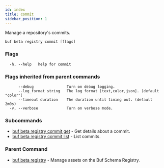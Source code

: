 ```yaml
---
id: index
title: commit
sidebar_position: 1
---
```

Manage a repository's commits.

```
buf beta registry commit [flags]
```

### Flags

```
  -h, --help   help for commit
```

### Flags inherited from parent commands

```
      --debug               Turn on debug logging.
      --log_format string   The log format [text,color,json]. (default "color")
      --timeout duration    The duration until timing out. (default 2m0s)
  -v, --verbose             Turn on verbose mode.
```

### Subcommands

* [buf beta registry commit get](get.md)	 - Get details about a commit.
* [buf beta registry commit list](list.md)	 - List commits.

### Parent Command

* [buf beta registry](index.md)	 - Manage assets on the Buf Schema Registry.

